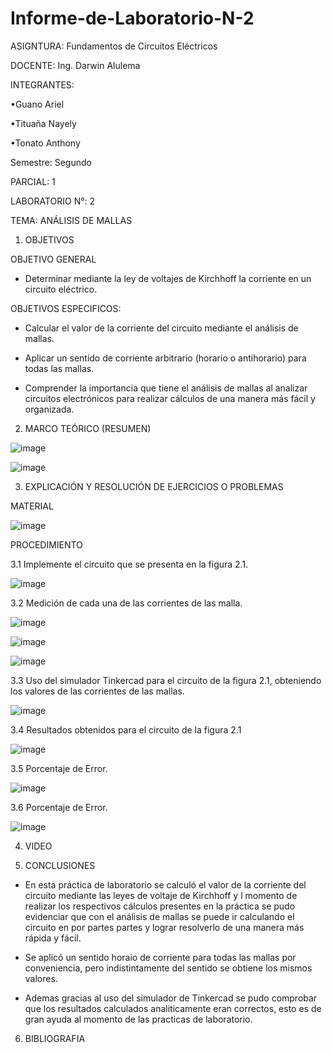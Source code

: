 # Informe-de-Laboratorio-N-2

ASIGNTURA: Fundamentos de Circuitos Eléctricos

DOCENTE: Ing. Darwin Alulema

INTEGRANTES: 

•Guano Ariel

•Tituaña Nayely

•Tonato Anthony

Semestre: Segundo

PARCIAL: 1

LABORATORIO N°: 2 

TEMA: ANÁLISIS DE MALLAS 

1. OBJETIVOS

OBJETIVO GENERAL

* Determinar mediante la ley de voltajes de Kirchhoff la corriente en un circuito eléctrico.

OBJETIVOS ESPECIFICOS:

* Calcular el valor de la corriente del circuito mediante el análisis de mallas.

* Aplicar un sentido de corriente arbitrario (horario o antihorario) para todas las mallas.

* Comprender la importancia que tiene el análisis de mallas al analizar circuitos electrónicos para realizar cálculos de una manera más fácil y organizada.

2. MARCO TEÓRICO (RESUMEN)

![image](https://user-images.githubusercontent.com/105722861/172275230-0893ac88-ac05-4551-aed2-7353edee9fdd.png)

![image](https://user-images.githubusercontent.com/105722861/172275243-f67a9c28-5275-41bc-8df1-67d39745ead7.png)

3. EXPLICACIÓN Y RESOLUCIÓN DE EJERCICIOS O PROBLEMAS

MATERIAL

![image](https://user-images.githubusercontent.com/105722861/172275286-60a1376c-2508-4fa6-a79f-68f8613b8155.png)

PROCEDIMIENTO

3.1 Implemente el circuito que se presenta en la figura 2.1.

![image](https://user-images.githubusercontent.com/105722861/172275337-9d29bdbc-72a0-485a-a760-10efdbf964f8.png)

3.2 Medición de cada una de las corrientes de las malla.

![image](https://user-images.githubusercontent.com/105722861/172292513-fcae3c82-e338-443a-b71e-7a664e6b4f3c.png)

![image](https://user-images.githubusercontent.com/105722861/172292614-2389bb85-b5b9-462d-ab24-383cab5fb619.png)

![image](https://user-images.githubusercontent.com/105722861/172292676-3849de40-ec3c-4e2b-8f02-3f85693c2813.png)

3.3 Uso del simulador Tinkercad para el circuito de la figura 2.1, obteniendo los valores de las corrientes de las mallas.

![image](https://user-images.githubusercontent.com/105722861/172275425-5ad239fe-6d74-4213-9008-80f39e301eae.png)

3.4 Resultados obtenidos para el circuito de la figura 2.1

![image](https://user-images.githubusercontent.com/105722861/172298200-2875f6fd-2421-40ec-949f-e1d57f77ba15.png)

3.5 Porcentaje de Error.

![image](https://user-images.githubusercontent.com/105722861/172300747-59eaa058-1bd1-43bf-9f1e-80e24bd99223.png)

3.6 Porcentaje de Error.

![image](https://user-images.githubusercontent.com/105722861/172301826-66c3ec3d-59fc-43e9-9236-53880443f9ee.png)

4. VIDEO

5. CONCLUSIONES

* En esta práctica de laboratorio se calculó el valor de la corriente del circuito mediante las leyes de voltaje de Kirchhoff y l momento de realizar los respectivos cálculos presentes en la práctica se pudo  evidenciar que con el análisis de mallas se puede ir calculando el circuito en por partes  partes y lograr resolverlo de una manera más rápida y fácil.

* Se aplicó un sentido horaio de corriente para todas las mallas por conveniencia, pero indistintamente del sentido se obtiene los mismos valores.

* Ademas gracias al  uso del simulador de Tinkercad se pudo comprobar que los resultados calculados analiticamente eran correctos, esto es de gran ayuda al momento de las practicas de laboratorio. 

6. BIBLIOGRAFIA 





